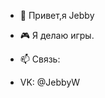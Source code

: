 - 👋 Привет,я Jebby
- 🎮 Я делаю игры.
  

- 📫 Связь:
- VK: @JebbyW

<!---
Jebbys/Jebbys is a ✨ special ✨ repository because its `README.md` (this file) appears on your GitHub profile.
You can click the Preview link to take a look at your changes.
--->
